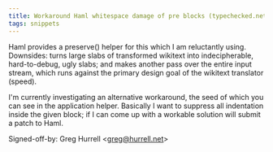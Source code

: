 ```yaml
---
title: Workaround Haml whitespace damage of pre blocks (typechecked.net, ec72ab3)
tags: snippets
---
```


Haml provides a preserve() helper for this which I am reluctantly using. Downsides: turns large slabs of transformed wikitext into indecipherable, hard-to-debug, ugly slabs; and makes another pass over the entire input stream, which runs against the primary design goal of the wikitext translator (speed).

I'm currently investigating an alternative workaround, the seed of which you can see in the application helper. Basically I want to suppress all indentation inside the given block; if I can come up with a workable solution will submit a patch to Haml.

Signed-off-by: Greg Hurrell &lt;greg@hurrell.net&gt;
